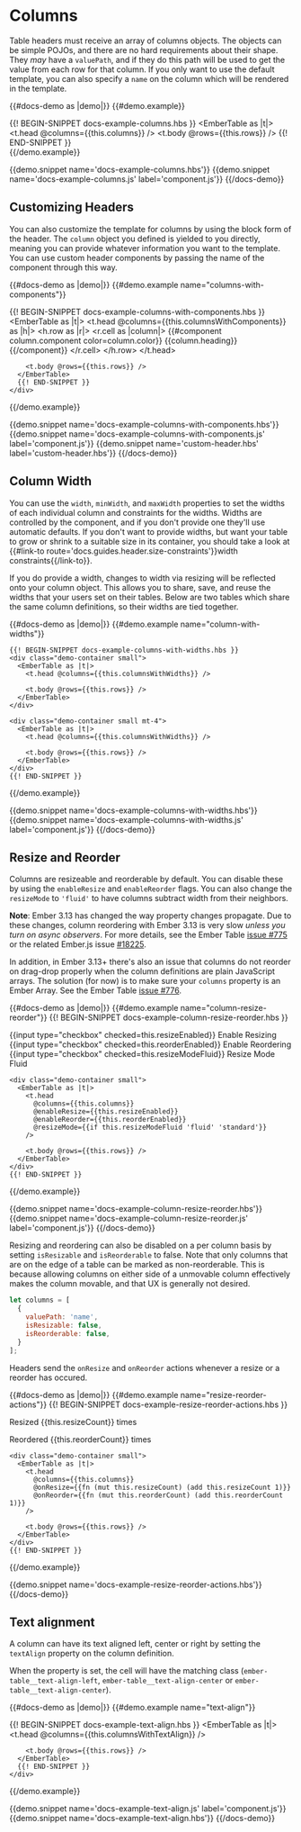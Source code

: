 # Columns

Table headers must receive an array of columns objects. The objects can be
simple POJOs, and there are no hard requirements about their shape. They _may_
have a `valuePath`, and if they do this path will be used to get the value from
each row for that column. If you only want to use the default template, you can
also specify a `name` on the column which will be rendered in the template.

{{#docs-demo as |demo|}}
  {{#demo.example}}
    <div class="demo-container small">
      {{! BEGIN-SNIPPET docs-example-columns.hbs }}
      <EmberTable as |t|>
        <t.head @columns={{this.columns}} />
        <t.body @rows={{this.rows}} />
      </EmberTable>
      {{! END-SNIPPET }}
    </div>
  {{/demo.example}}

  {{demo.snippet name='docs-example-columns.hbs'}}
  {{demo.snippet name='docs-example-columns.js' label='component.js'}}
{{/docs-demo}}

## Customizing Headers

You can also customize the template for columns by using the block form of the
header. The `column` object you defined is yielded to you directly, meaning you
can provide whatever information you want to the template. You can use custom
header components by passing the name of the component through this way.

{{#docs-demo as |demo|}}
  {{#demo.example name="columns-with-components"}}
    <div class="demo-container small">
      {{! BEGIN-SNIPPET docs-example-columns-with-components.hbs }}
      <EmberTable as |t|>
        <t.head @columns={{this.columnsWithComponents}} as |h|>
          <h.row as |r|>
            <r.cell as |column|>
              {{#component column.component color=column.color}}
                {{column.heading}}
              {{/component}}
            </r.cell>
          </h.row>
        </t.head>

        <t.body @rows={{this.rows}} />
      </EmberTable>
      {{! END-SNIPPET }}
    </div>
  {{/demo.example}}

  {{demo.snippet name='docs-example-columns-with-components.hbs'}}
  {{demo.snippet name='docs-example-columns-with-components.js' label='component.js'}}
  {{demo.snippet name='custom-header.hbs' label='custom-header.hbs'}}
{{/docs-demo}}

## Column Width

You can use the `width`, `minWidth`, and `maxWidth` properties to set the widths
of each individual column and constraints for the widths. Widths are controlled
by the component, and if you don't provide one they'll use automatic defaults.
If you don't want to provide widths, but want your table to grow or shrink to
a suitable size in its container, you should take a look at
{{#link-to route='docs.guides.header.size-constraints'}}width
constraints{{/link-to}}.

If you do provide a width, changes to width via resizing will be reflected onto
your column object. This allows you to share, save, and reuse the widths that
your users set on their tables. Below are two tables which share the same column
definitions, so their widths are tied together.

{{#docs-demo as |demo|}}
  {{#demo.example name="column-with-widths"}}

    {{! BEGIN-SNIPPET docs-example-columns-with-widths.hbs }}
    <div class="demo-container small">
      <EmberTable as |t|>
        <t.head @columns={{this.columnsWithWidths}} />

        <t.body @rows={{this.rows}} />
      </EmberTable>
    </div>

    <div class="demo-container small mt-4">
      <EmberTable as |t|>
        <t.head @columns={{this.columnsWithWidths}} />

        <t.body @rows={{this.rows}} />
      </EmberTable>
    </div>
    {{! END-SNIPPET }}

  {{/demo.example}}

  {{demo.snippet name='docs-example-columns-with-widths.hbs'}}
  {{demo.snippet name='docs-example-columns-with-widths.js' label='component.js'}}
{{/docs-demo}}


## Resize and Reorder

Columns are resizeable and reorderable by default. You can disable these by
using the `enableResize` and `enableReorder` flags. You can also change the
`resizeMode` to `'fluid'` to have columns subtract width from their neighbors.

**Note**: Ember 3.13 has changed the way property changes propagate. Due to these
changes, column reordering with Ember 3.13 is very slow *unless you turn on async observers*.
For more details, see the Ember Table [issue #775](https://github.com/Addepar/ember-table/issues/775)
or the related Ember.js issue [#18225](https://github.com/emberjs/ember.js/issues/18225).

In addition, in Ember 3.13+ there's also an issue that columns do not reorder on drag-drop properly
when the column definitions are plain JavaScript arrays. The solution (for now) is to make sure your
`columns` property is an Ember Array. See the Ember Table [issue #776](https://github.com/Addepar/ember-table/issues/776).

{{#docs-demo as |demo|}}
  {{#demo.example name="column-resize-reorder"}}
    {{! BEGIN-SNIPPET docs-example-column-resize-reorder.hbs }}
    <div class='demo-options'>
      <label>
        {{input type="checkbox" checked=this.resizeEnabled}}
        Enable Resizing
      </label>
      <label>
        {{input type="checkbox" checked=this.reorderEnabled}}
        Enable Reordering
      </label>
      <label>
        {{input type="checkbox" checked=this.resizeModeFluid}}
        Resize Mode Fluid
      </label>
    </div>

    <div class="demo-container small">
      <EmberTable as |t|>
        <t.head
          @columns={{this.columns}}
          @enableResize={{this.resizeEnabled}}
          @enableReorder={{this.reorderEnabled}}
          @resizeMode={{if this.resizeModeFluid 'fluid' 'standard'}}
        />

        <t.body @rows={{this.rows}} />
      </EmberTable>
    </div>
    {{! END-SNIPPET }}

  {{/demo.example}}

  {{demo.snippet name='docs-example-column-resize-reorder.hbs'}}
  {{demo.snippet name='docs-example-column-resize-reorder.js' label='component.js'}}
{{/docs-demo}}

Resizing and reordering can also be disabled on a per column basis by setting
`isResizable` and `isReorderable` to false. Note that only columns that are on
the edge of a table can be marked as non-reorderable. This is because allowing
columns on either side of a unmovable column effectively makes the column
movable, and that UX is generally not desired.

```js
let columns = [
  {
    valuePath: 'name',
    isResizable: false,
    isReorderable: false,
  }
];
```

Headers send the `onResize` and `onReorder` actions whenever a resize or a
reorder has occured.

{{#docs-demo as |demo|}}
  {{#demo.example name="resize-reorder-actions"}}
    {{! BEGIN-SNIPPET docs-example-resize-reorder-actions.hbs }}
    <p>Resized {{this.resizeCount}} times</p>
    <p>Reordered {{this.reorderCount}} times</p>

    <div class="demo-container small">
      <EmberTable as |t|>
        <t.head
          @columns={{this.columns}}
          @onResize={{fn (mut this.resizeCount) (add this.resizeCount 1)}}
          @onReorder={{fn (mut this.reorderCount) (add this.reorderCount 1)}}
        />

        <t.body @rows={{this.rows}} />
      </EmberTable>
    </div>
    {{! END-SNIPPET }}
  {{/demo.example}}

  {{demo.snippet name='docs-example-resize-reorder-actions.hbs'}}
{{/docs-demo}}

## Text alignment

A column can have its text aligned left, center or right by setting the `textAlign` property on the column definition.

When the property is set, the cell will have the matching class (`ember-table__text-align-left`, `ember-table__text-align-center` or `ember-table__text-align-center`).

{{#docs-demo as |demo|}}
  {{#demo.example name="text-align"}}
    <div class="demo-container small">
      {{! BEGIN-SNIPPET docs-example-text-align.hbs }}
      <EmberTable as |t|>
        <t.head @columns={{this.columnsWithTextAlign}} />

        <t.body @rows={{this.rows}} />
      </EmberTable>
      {{! END-SNIPPET }}
    </div>
  {{/demo.example}}

  {{demo.snippet name='docs-example-text-align.js' label='component.js'}}
  {{demo.snippet name='docs-example-text-align.hbs'}}
{{/docs-demo}}
